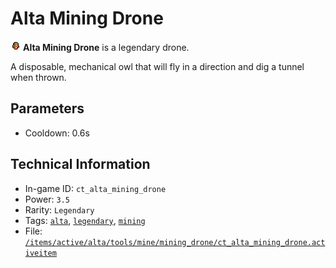 # Alta Mining Drone

<img src="https://raw.githubusercontent.com/Ceterai/Enternia/main/items/active/alta/tools/mine/mining_drone/icon.png" alt="Alta Mining Drone icon" loading="lazy" height=16px width="auto" /> **Alta Mining Drone** is a legendary drone.

A disposable, mechanical owl that will fly in a direction and dig a tunnel when thrown.

## Parameters

- Cooldown: 0.6s

## Technical Information

- In-game ID: `ct_alta_mining_drone`
- Power: `3.5`
- Rarity: `Legendary`
- Tags: [`alta`](https://ceterai.github.io/MyEnternia/Wiki/Tags/Alta), [`legendary`](https://ceterai.github.io/MyEnternia/Wiki/Tags/Legendary), [`mining`](https://ceterai.github.io/MyEnternia/Wiki/Tags/Mining)
- File: [`/items/active/alta/tools/mine/mining_drone/ct_alta_mining_drone.activeitem`](https://github.com/Ceterai/Enternia/blob/main/items/active/alta/tools/mine/mining_drone/ct_alta_mining_drone.activeitem)
